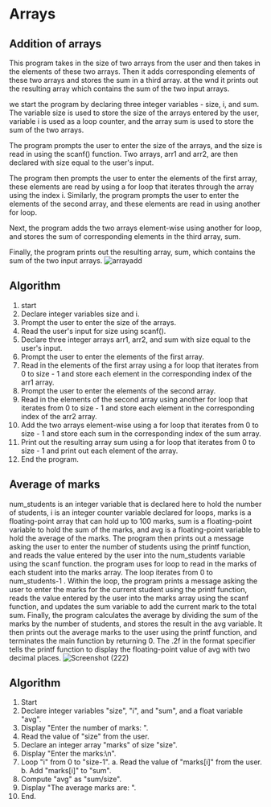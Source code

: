# Arrays
## Addition of arrays
This program takes in the size of two arrays from the user and then takes in the elements of these two arrays.
Then it adds corresponding elements of these two arrays and stores the sum in a third array.
at the wnd it prints out the resulting array which contains the sum of the two input arrays.

we start the program by declaring three integer variables - size, i, and sum. The variable size is used to store the size of the arrays entered by the user, 
variable i is used as a loop counter, and the array sum is used to store the sum of the two arrays.

The program prompts the user to enter the size of the arrays, and the size is read in using the scanf() function. 
Two arrays, arr1 and arr2, are then declared with size equal to the user's input.

The program then prompts the user to enter the elements of the first array, 
these elements are read by using a for loop that iterates through the array using the index i. 
Similarly, the program prompts the user to enter the elements of the second array, and these elements are read in using another for loop.

Next, the program adds the two arrays element-wise using another for loop, and stores the sum of corresponding elements in the third array, sum.

Finally, the program prints out the resulting array, sum, which contains the sum of the two input arrays.
![arrayadd](https://user-images.githubusercontent.com/125993593/230862290-c7bf26ca-a130-443b-9536-94ca082cd7da.png)
## Algorithm
1.   start
2.  Declare integer variables size and i.
3.  Prompt the user to enter the size of the arrays.
4.  Read the user's input for size using scanf().
5.  Declare three integer arrays arr1, arr2, and sum with size equal to the user's input.
6.  Prompt the user to enter the elements of the first array.
7.  Read in the elements of the first array using a for loop that iterates from 0 to size - 1 and store each element in the corresponding index of the arr1 array.
8.  Prompt the user to enter the elements of the second array.
9.  Read in the elements of the second array using another for loop that iterates from 0 to size - 1 and store each element in the corresponding index of the arr2       array.
10. Add the two arrays element-wise using a for loop that iterates from 0 to size - 1 and store each sum in the corresponding index of the sum array.
11. Print out the resulting array sum using a for loop that iterates from 0 to size - 1 and print out each element of the array.
12. End the program.

## Average of marks
num_students is an integer variable that is declared here to hold the number of students, 
i is an integer counter variable declared for loops, 
marks is a floating-point array that can hold up to 100 marks, 
sum is a floating-point variable to hold the sum of the marks, and avg is a floating-point variable to hold the average of the marks.
The program then prints out a message asking the user to enter the number of students using the printf function, and reads the value entered by the user into the num_students variable using the scanf function.
the program uses for loop to read in the marks of each student into the marks array. The loop iterates from 0 to num_students-1 .
Within the loop, the program prints a message asking the user to enter the marks for the current student using the printf function, reads the value entered by the user into the marks array using the scanf function, and updates the sum variable to add the current mark to the total sum.
Finally, the program calculates the average by dividing the sum of the marks by the number of students, and stores the result in the avg variable.
It then prints out the average marks to the user using the printf function, and terminates the main function by returning 0. 
The .2f in the format specifier tells the printf function to display the floating-point value of avg with two decimal places.
![Screenshot (222)](https://user-images.githubusercontent.com/125993593/230868741-48800457-6c70-4406-bedc-d91da32f60e6.png)
## Algorithm
1.  Start
2.  Declare integer variables "size", "i", and "sum", and a float variable "avg".
3.  Display "Enter the number of marks: ".
4.  Read the value of "size" from the user.
6.  Declare an integer array "marks" of size "size".
7.  Display "Enter the marks:\n".
8.  Loop "i" from 0 to "size-1".
    a. Read the value of "marks[i]" from the user.
    b. Add "marks[i]" to "sum".
9.  Compute "avg" as "sum/size".
10. Display "The average marks are: <avg>".
11. End.







